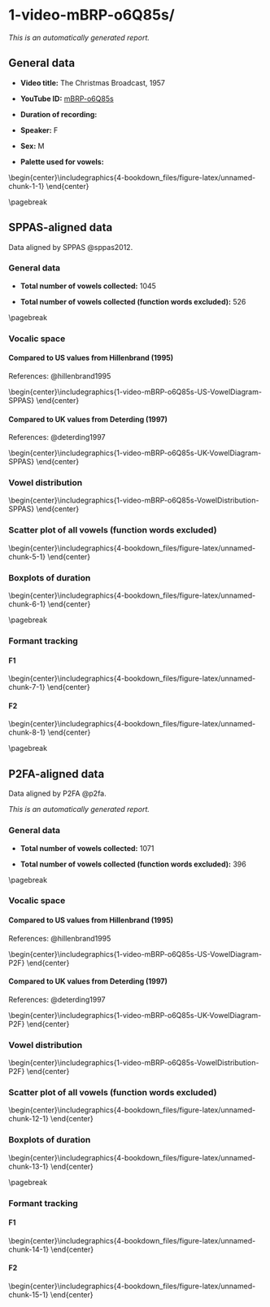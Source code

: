 # 1-video-mBRP-o6Q85s/






*This is an automatically generated report.*

## General data

* **Video title:**  The Christmas Broadcast, 1957

* **YouTube ID:** [mBRP-o6Q85s](https://www.youtube.com/watch?v=mBRP-o6Q85s)

* **Duration of recording:** 

* **Speaker:** F

* **Sex:** M

* **Palette used for vowels:**


\begin{center}\includegraphics{4-bookdown_files/figure-latex/unnamed-chunk-1-1} \end{center}

\pagebreak

## SPPAS-aligned data

Data aligned by SPPAS @sppas2012.

### General data 

* **Total number of vowels collected:** 1045

* **Total number of vowels collected (function words excluded):** 526

\pagebreak

 
### Vocalic space

#### Compared to US values from Hillenbrand (1995)


References: @hillenbrand1995


\begin{center}\includegraphics{1-video-mBRP-o6Q85s-US-VowelDiagram-SPPAS} \end{center}

#### Compared to UK values from Deterding (1997)

References: @deterding1997


\begin{center}\includegraphics{1-video-mBRP-o6Q85s-UK-VowelDiagram-SPPAS} \end{center}

### Vowel distribution


\begin{center}\includegraphics{1-video-mBRP-o6Q85s-VowelDistribution-SPPAS} \end{center}

### Scatter plot of all vowels (function words excluded)


\begin{center}\includegraphics{4-bookdown_files/figure-latex/unnamed-chunk-5-1} \end{center}

### Boxplots of duration


\begin{center}\includegraphics{4-bookdown_files/figure-latex/unnamed-chunk-6-1} \end{center}

\pagebreak

### Formant tracking

#### F1


\begin{center}\includegraphics{4-bookdown_files/figure-latex/unnamed-chunk-7-1} \end{center}

#### F2


\begin{center}\includegraphics{4-bookdown_files/figure-latex/unnamed-chunk-8-1} \end{center}

\pagebreak

## P2FA-aligned data

Data aligned by P2FA @p2fa.




*This is an automatically generated report.*

### General data

* **Total number of vowels collected:** 1071

* **Total number of vowels collected (function words excluded):** 396

\pagebreak

### Vocalic space

#### Compared to US values from Hillenbrand (1995)

References: @hillenbrand1995


\begin{center}\includegraphics{1-video-mBRP-o6Q85s-US-VowelDiagram-P2F} \end{center}

#### Compared to UK values from Deterding (1997)

References: @deterding1997


\begin{center}\includegraphics{1-video-mBRP-o6Q85s-UK-VowelDiagram-P2F} \end{center}

### Vowel distribution


\begin{center}\includegraphics{1-video-mBRP-o6Q85s-VowelDistribution-P2F} \end{center}

### Scatter plot of all vowels (function words excluded)


\begin{center}\includegraphics{4-bookdown_files/figure-latex/unnamed-chunk-12-1} \end{center}


### Boxplots of duration


\begin{center}\includegraphics{4-bookdown_files/figure-latex/unnamed-chunk-13-1} \end{center}

\pagebreak

### Formant tracking

#### F1


\begin{center}\includegraphics{4-bookdown_files/figure-latex/unnamed-chunk-14-1} \end{center}

#### F2


\begin{center}\includegraphics{4-bookdown_files/figure-latex/unnamed-chunk-15-1} \end{center}



 
